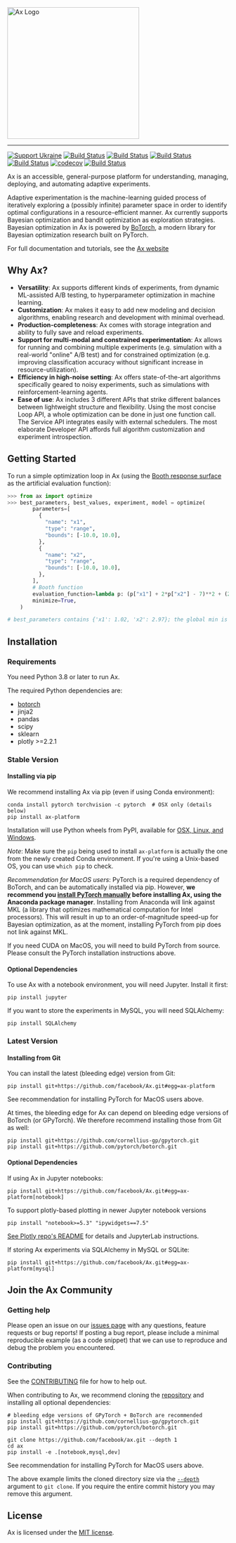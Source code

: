   <img width="300" src="https://ax.dev/img/ax_logo_lockup.svg" alt="Ax Logo" />

<hr/>

[![Support Ukraine](https://img.shields.io/badge/Support-Ukraine-FFD500?style=flat&labelColor=005BBB)](https://opensource.fb.com/support-ukraine)
[![Build Status](https://img.shields.io/pypi/v/ax-platform.svg)](https://pypi.org/project/ax-platform/)
[![Build Status](https://img.shields.io/pypi/pyversions/ax-platform.svg)](https://pypi.org/project/ax-platform/)
[![Build Status](https://img.shields.io/pypi/wheel/ax-platform.svg)](https://pypi.org/project/ax-platform/)
[![Build Status](https://github.com/facebook/Ax/workflows/Build%20and%20Test%20Workflow/badge.svg)](https://github.com/facebook/Ax/actions?query=workflow%3A%22Build+and+Test+Workflow%22)
[![codecov](https://codecov.io/gh/facebook/Ax/branch/main/graph/badge.svg)](https://codecov.io/gh/facebook/Ax)
[![Build Status](https://img.shields.io/badge/license-MIT-green.svg)](LICENSE)

Ax is an accessible, general-purpose platform for understanding, managing,
deploying, and automating adaptive experiments.

Adaptive experimentation is the machine-learning guided process of iteratively
exploring a (possibly infinite) parameter space in order to identify optimal
configurations in a resource-efficient manner. Ax currently supports Bayesian
optimization and bandit optimization as exploration strategies. Bayesian
optimization in Ax is powered by [BoTorch](https://github.com/facebookexternal/botorch),
a modern library for Bayesian optimization research built on PyTorch.

For full documentation and tutorials, see the [Ax website](https://ax.dev)

## Why Ax?

* **Versatility**: Ax supports different kinds of experiments, from dynamic ML-assisted A/B testing, to hyperparameter optimization in machine learning.
* **Customization**: Ax makes it easy to add new modeling and decision algorithms, enabling research and development with minimal overhead.
* **Production-completeness**: Ax comes with storage integration and ability to fully save and reload experiments.
* **Support for multi-modal and constrained experimentation**: Ax allows for running and combining multiple experiments (e.g. simulation with a real-world "online" A/B test) and for constrained optimization (e.g. improving classification accuracy without significant increase in resource-utilization).
* **Efficiency in high-noise setting**: Ax offers state-of-the-art algorithms specifically geared to noisy experiments, such as simulations with reinforcement-learning agents.
* **Ease of use**: Ax includes 3 different APIs that strike different balances between lightweight structure and flexibility. Using the most concise Loop API, a whole optimization can be done in just one function call. The Service API integrates easily with external schedulers. The most elaborate Developer API affords full algorithm customization and experiment introspection.

## Getting Started

To run a simple optimization loop in Ax (using the
[Booth response surface](https://www.sfu.ca/~ssurjano/booth.html) as the
artificial evaluation function):

```python
>>> from ax import optimize
>>> best_parameters, best_values, experiment, model = optimize(
        parameters=[
          {
            "name": "x1",
            "type": "range",
            "bounds": [-10.0, 10.0],
          },
          {
            "name": "x2",
            "type": "range",
            "bounds": [-10.0, 10.0],
          },
        ],
        # Booth function
        evaluation_function=lambda p: (p["x1"] + 2*p["x2"] - 7)**2 + (2*p["x1"] + p["x2"] - 5)**2,
        minimize=True,
    )

# best_parameters contains {'x1': 1.02, 'x2': 2.97}; the global min is (1, 3)
```

## Installation

### Requirements
You need Python 3.8 or later to run Ax.

The required Python dependencies are:

* [botorch](https://www.botorch.org)
* jinja2
* pandas
* scipy
* sklearn
* plotly >=2.2.1

### Stable Version

#### Installing via pip
We recommend installing Ax via pip (even if using Conda environment):

```
conda install pytorch torchvision -c pytorch  # OSX only (details below)
pip install ax-platform
```

Installation will use Python wheels from PyPI, available for [OSX, Linux, and Windows](https://pypi.org/project/ax-platform/#files).

*Note*: Make sure the `pip` being used to install `ax-platform` is actually the one from the newly created Conda environment.
If you're using a Unix-based OS, you can use `which pip` to check.

*Recommendation for MacOS users*: PyTorch is a required dependency of BoTorch, and can be automatically installed via pip.
However, **we recommend you [install PyTorch manually](https://pytorch.org/get-started/locally/#anaconda-1) before installing Ax, using the Anaconda package manager**.
Installing from Anaconda will link against MKL (a library that optimizes mathematical computation for Intel processors).
This will result in up to an order-of-magnitude speed-up for Bayesian optimization, as at the moment, installing PyTorch from pip does not link against MKL.

If you need CUDA on MacOS, you will need to build PyTorch from source. Please consult the PyTorch installation instructions above.

#### Optional Dependencies

To use Ax with a notebook environment, you will need Jupyter. Install it first:
```
pip install jupyter
```

If you want to store the experiments in MySQL, you will need SQLAlchemy:
```
pip install SQLAlchemy
```

### Latest Version

#### Installing from Git

You can install the latest (bleeding edge) version from Git:

```
pip install git+https://github.com/facebook/Ax.git#egg=ax-platform
```

See recommendation for installing PyTorch for MacOS users above.

At times, the bleeding edge for Ax can depend on bleeding edge versions of BoTorch (or GPyTorch). We therefore recommend installing those from Git as well:
```
pip install git+https://github.com/cornellius-gp/gpytorch.git
pip install git+https://github.com/pytorch/botorch.git
```

#### Optional Dependencies

If using Ax in Jupyter notebooks:

```
pip install git+https://github.com/facebook/Ax.git#egg=ax-platform[notebook]
```

To support plotly-based plotting in newer Jupyter notebook versions

```
pip install "notebook>=5.3" "ipywidgets==7.5"
```

[See Plotly repo's README](https://github.com/plotly/plotly.py#jupyter-notebook-support) for details and JupyterLab instructions.

If storing Ax experiments via SQLAlchemy in MySQL or SQLite:
```
pip install git+https://github.com/facebook/Ax.git#egg=ax-platform[mysql]
```

## Join the Ax Community

### Getting help

Please open an issue on our [issues page](https://github.com/facebook/Ax/issues) with any questions, feature requests or bug reports! If posting a bug report, please include a minimal reproducible example (as a code snippet) that we can use to reproduce and debug the problem you encountered.

### Contributing

See the [CONTRIBUTING](CONTRIBUTING.md) file for how to help out.

When contributing to Ax, we recommend cloning the [repository](https://github.com/facebook/Ax) and installing all optional dependencies:

```
# bleeding edge versions of GPyTorch + BoTorch are recommended
pip install git+https://github.com/cornellius-gp/gpytorch.git
pip install git+https://github.com/pytorch/botorch.git

git clone https://github.com/facebook/ax.git --depth 1
cd ax
pip install -e .[notebook,mysql,dev]
```

See recommendation for installing PyTorch for MacOS users above.

The above example limits the cloned directory size via the
[`--depth`](https://git-scm.com/docs/git-clone#Documentation/git-clone.txt---depthltdepthgt)
argument to `git clone`. If you require the entire commit history you may remove this
argument.

## License

Ax is licensed under the [MIT license](./LICENSE).
